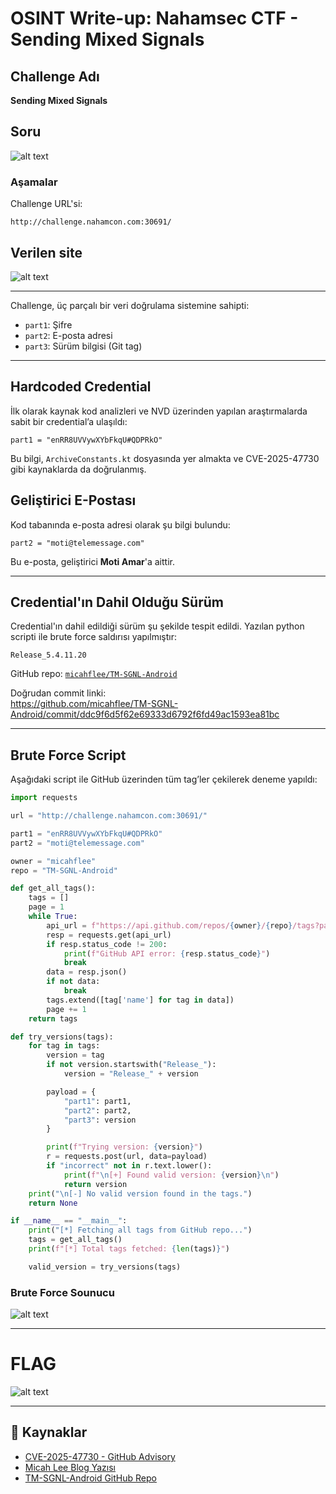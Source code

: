 # OSINT Write-up: Nahamsec CTF - Sending Mixed Signals

##  Challenge Adı
**Sending Mixed Signals**

## Soru
![alt text](image-2.png)

### Aşamalar

Challenge URL'si:
```
http://challenge.nahamcon.com:30691/
```

##  Verilen site


![alt text](image.png)

---


Challenge, üç parçalı bir veri doğrulama sistemine sahipti:  
- `part1`: Şifre
- `part2`: E-posta adresi
- `part3`: Sürüm bilgisi (Git tag)

---

##  Hardcoded Credential

İlk olarak kaynak kod analizleri ve NVD üzerinden yapılan araştırmalarda sabit bir credential’a ulaşıldı:

```
part1 = "enRR8UVVywXYbFkqU#QDPRkO"
```

Bu bilgi, `ArchiveConstants.kt` dosyasında yer almakta ve CVE-2025-47730 gibi kaynaklarda da doğrulanmış.

## Geliştirici E-Postası

Kod tabanında e-posta adresi olarak şu bilgi bulundu:

```
part2 = "moti@telemessage.com"
```

Bu e-posta, geliştirici **Moti Amar**'a aittir.

---

##  Credential'ın Dahil Olduğu Sürüm

Credential'ın dahil edildiği sürüm şu şekilde tespit edildi. Yazılan python scripti ile brute force saldırısı yapılmıştır:

```
Release_5.4.11.20
```

GitHub repo: [`micahflee/TM-SGNL-Android`](https://github.com/micahflee/TM-SGNL-Android)

Doğrudan commit linki:  
https://github.com/micahflee/TM-SGNL-Android/commit/ddc9f6d5f62e69333d6792f6fd49ac1593ea81bc

---

##  Brute Force Script

Aşağıdaki script ile GitHub üzerinden tüm tag’ler çekilerek deneme yapıldı:

```python
import requests

url = "http://challenge.nahamcon.com:30691/"

part1 = "enRR8UVVywXYbFkqU#QDPRkO"
part2 = "moti@telemessage.com"

owner = "micahflee"
repo = "TM-SGNL-Android"

def get_all_tags():
    tags = []
    page = 1
    while True:
        api_url = f"https://api.github.com/repos/{owner}/{repo}/tags?page={page}&per_page=100"
        resp = requests.get(api_url)
        if resp.status_code != 200:
            print(f"GitHub API error: {resp.status_code}")
            break
        data = resp.json()
        if not data:
            break
        tags.extend([tag['name'] for tag in data])
        page += 1
    return tags

def try_versions(tags):
    for tag in tags:
        version = tag
        if not version.startswith("Release_"):
            version = "Release_" + version

        payload = {
            "part1": part1,
            "part2": part2,
            "part3": version
        }

        print(f"Trying version: {version}")
        r = requests.post(url, data=payload)
        if "incorrect" not in r.text.lower():
            print(f"\n[+] Found valid version: {version}\n")
            return version
    print("\n[-] No valid version found in the tags.")
    return None

if __name__ == "__main__":
    print("[*] Fetching all tags from GitHub repo...")
    tags = get_all_tags()
    print(f"[*] Total tags fetched: {len(tags)}")

    valid_version = try_versions(tags)
```


### Brute Force Sounucu
![alt text](image-3.png)

---


# FLAG

![alt text](image-1.png)

---



## 🔗 Kaynaklar

- [CVE-2025-47730 - GitHub Advisory](https://github.com/advisories/GHSA-9qc4-m2hc-5vc5)
- [Micah Lee Blog Yazısı](https://micahflee.com/heres-the-source-code-for-the-unofficial-signal-app-used-by-trump-officials/)
- [TM-SGNL-Android GitHub Repo](https://github.com/micahflee/TM-SGNL-Android)
